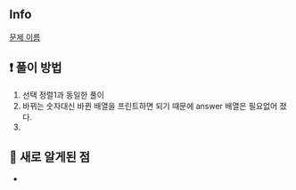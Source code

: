 ## Info
<a href="문제 주소" rel="nofollow">문제 이름</a>

## ❗ 풀이 방법
1. 선택 정렬1과 동일한 풀이
2. 바뀌는 숫자대신 바뀐 배열을 프린트하면 되기 때문에 answer 배열은 필요없어 졌다.
3. 

## 🙂 새로 알게된 점

* 

